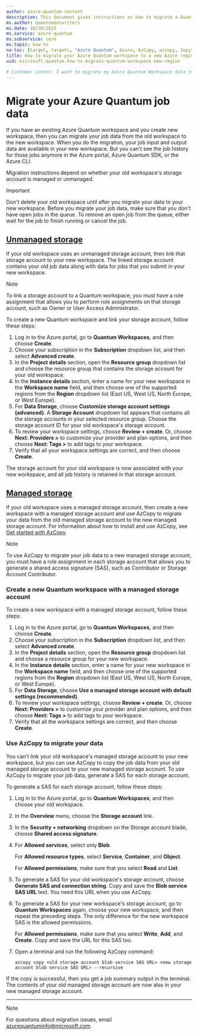 ```yaml
---
author: azure-quantum-content
description: This document gives instructions on how to migrate a Quantum Workspace to a new Azure region
ms.author: quantumdocwriters
ms.date: 10/20/2025
ms.service: azure-quantum
ms.subservice: core
ms.topic: how-to
no-loc: [target, targets, "Azure Quantum", Azure, AzCopy, azcopy, Jupyter, "Jupyter Notebook", "Jupyter Notebooks", "Azure Support"]
title: How to migrate your Azure Quantum workspace to a new Azure region
uid: microsoft.quantum.how-to.migrate-quantum-workspace-new-region

# Customer intent: I want to migrate my Azure Quantum Workspace data to a new Azure region because Azure Quantum will be retired in my current region.
---
```


# Migrate your Azure Quantum job data

If you have an existing Azure Quantum workspace and you create new workspace, then you can migrate your job data from the old workspace to the new workspace. When you do the migration, your job input and output data are available in your new workspace. But you can't see the job history for those jobs anymore in the Azure portal, Azure Quantum SDK, or the Azure CLI.

Migration instructions depend on whether your old workspace's storage account is managed or unmanaged.

> [!IMPORTANT]
> Don't delete your old workspace until after you migrate your data to your new workspace. Before you migrate your job data, make sure that you don't have open jobs in the queue. To remove an open job from the queue, either wait for the job to finish running or cancel the job.

## [Unmanaged storage](#tab/tabid-unmanaged)

If your old workspace uses an unmanaged storage account, then link that storage account to your new workspace. The linked storage account contains your old job data along with data for jobs that you submit in your new workspace.

> [!NOTE]
> To link a storage account to a Quantum workspace, you must have a role assignment that allows you to perform role assignments on that storage account, such as Owner or User Access Administrator.

To create a new Quantum workspace and link your storage account, follow these steps:

1. Log in to the Azure portal, go to **Quantum Workspaces**, and then choose **Create**.
1. Choose your subscription in the **Subscription** dropdown list, and then select **Advanced create**.
1. In the **Project details** section, open the **Resource group** dropdown list and choose the resource group that contains the storage account for your old workspace.
1. In the **Instance details** section, enter a name for your new workspace in the **Workspace name** field, and then choose one of the supported regions from the **Region** dropdown list (East US, West US, North Europe, or West Europe).
1. For **Data Storage**, choose **Customize storage account settings (advanced)**. A **Storage Account** dropdown list appears that contains all the storage accounts in your selected resource group. Choose the storage account ID for your old workspace's storage account.
1. To review your workspace settings, choose **Review + create**. Or, choose **Next: Providers >** to customize your provider and plan options, and then choose **Next: Tags >** to add tags to your workspace.
1. Verify that all your workspace settings are correct, and then choose **Create**.

The storage account for your old workspace is now associated with your new workspace, and all job history is retained in that storage account.

## [Managed storage](#tab/tabid-managed)

If your old workspace uses a managed storage account, then create a new workspace with a managed storage account and use AzCopy to migrate your data from the old managed storage account to the new managed storage account. For information about how to install and use AzCopy, see [Get started with AzCopy](https://learn.microsoft.com/azure/storage/common/storage-use-azcopy-v10).

> [!NOTE]
> To use AzCopy to migrate your job data to a new managed storage account, you must have a role assignment in each storage account that allows you to generate a shared access signature (SAS), such as Contributor or Storage Account Contributor.

### Create a new Quantum workspace with a managed storage account

To create a new workspace with a managed storage account, follow these steps:

1. Log in to the Azure portal, go to **Quantum Workspaces**, and then choose **Create**.
1. Choose your subscription in the **Subscription** dropdown list, and then select **Advanced create**.
1. In the **Project details** section, open the **Resource group** dropdown list and choose a resource group for your new workspace.
1. In the **Instance details** section, enter a name for your new workspace in the **Workspace name** field, and then choose one of the supported regions from the **Region** dropdown list (East US, West US, North Europe, or West Europe).
1. For **Data Storage**, choose **Use a managed storage account with default settings (recommended)**.
1. To review your workspace settings, choose **Review + create**. Or, choose **Next: Providers >** to customize your provider and plan options, and then choose **Next: Tags >** to add tags to your workspace.
1. Verify that all the workspace settings are correct, and then choose **Create**.

### Use AzCopy to migrate your data

You can't link your old workspace's managed storage account to your new workspace, but you can use AzCopy to copy the job data from your old managed storage account to your new managed storage account. To use AzCopy to migrate your job data, generate a SAS for each storage account.

To generate a SAS for each storage account, follow these steps:

1. Log in to the Azure portal, go to **Quantum Workspaces**, and then choose your old workspace.
1. In the **Overview** menu, choose the **Storage account** link.
1. In the **Security + networking** dropdown on the Storage account blade, choose **Shared access signature**.
1. For **Allowed services**, select only **Blob**.

   For **Allowed resource types**, select **Service**, **Container**, and **Object**.

   For **Allowed permissions**, make sure that you select **Read** and **List**.
1. To generate a SAS for your old workspace's storage account, choose **Generate SAS and connection string**. Copy and save the **Blob service SAS URL** text. You need this URL when you use AzCopy.
1. To generate a SAS for your new workspace's storage account, go to **Quantum Workspaces** again, choose your new workspace, and then repeat the preceding steps. The only difference for the new workspace SAS is the allowed permissions.

   For **Allowed permissions**, make sure that you select **Write**, **Add**, and **Create**.
   Copy and save the URL for this SAS too.
1. Open a terminal and run the following AzCopy command:

   ```azcopy
   azcopy copy <old storage account blob service SAS URL> <new storage account blob service SAS URL> --recursive
   ```

If the copy is successful, then you get a job summary output in the terminal. The contents of your old managed storage account are now also in your new managed storage account.

***

> [!NOTE]
> For questions about migration issues, email [azurequantuminfo@microsoft.com](mailto:azurequantuminfo@microsoft.com).
